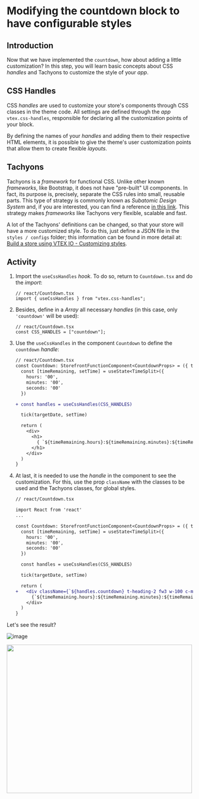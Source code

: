 # Modifying the countdown block to have configurable styles

## Introduction

Now that we have implemented the `countdown`, how about adding a little customization? In this step, you will learn basic concepts about CSS _handles_ and Tachyons to customize the style of your _app_.

## CSS Handles

CSS _handles_ are used to customize your store's components through CSS classes in the theme code. All settings are defined through the _app_ `vtex.css-handles`, responsible for declaring all the customization points of your block.

By defining the names of your _handles_ and adding them to their respective HTML elements, it is possible to give the theme's user customization points that allow them to create flexible _layouts_.

## Tachyons

Tachyons is a _framework_ for functional CSS. Unlike other known _frameworks_, like Bootstrap, it does not have "pre-built" UI components. In fact, its purpose is, precisely, separate the CSS rules into small, reusable parts. This type of strategy is commonly known as _Subatomic Design System_ and, if you are interested, you can find a reference [in this link](https://daneden.me/2018/01/05/subatomic-design-systems/). This strategy makes _frameworks_ like Tachyons very flexible, scalable and fast.

A lot of the Tachyons' definitions can be changed, so that your store will have a more customized style. To do this, just define a JSON file in the `styles / configs` folder; this information can be found in more detail at: [Build a store using VTEX IO - Customizing styles](https://help.vtex.com/tracks/build-a-store-using-vtex-io--5qJr8BIQXAKec9CpBWrTNv/6L2qQHU5kwbmTSiYl4MCuD).

## Activity

1. Import the `useCssHandles` _hook_. To do so, return to `Countdown.tsx` and do the _import_:

   ```tsx
   // react/Countdown.tsx
   import { useCssHandles } from "vtex.css-handles";
   ```

2. Besides, define in a _Array_ all necessary _handles_ (in this case, only `'countdown'` will be used):

   ```tsx
   // react/Countdown.tsx
   const CSS_HANDLES = ["countdown"];
   ```

3. Use the `useCssHandles` in the component `Countdown` to define the `countdown` _handle_:

   ```diff
   // react/Countdown.tsx
   const Countdown: StorefrontFunctionComponent<CountdownProps> = ({ targetDate = DEFAULT_TARGET_DATE }) => {
     const [timeRemaining, setTime] = useState<TimeSplit>({
       hours: '00',
       minutes: '00',
       seconds: '00'
     })

   + const handles = useCssHandles(CSS_HANDLES)

     tick(targetDate, setTime)

     return (
       <div>
         <h1>
           { `${timeRemaining.hours}:${timeRemaining.minutes}:${timeRemaining.seconds}` }
         </h1>
       </div>
     )
   }
   ```

4. At last, it is needed to use the _handle_ in the component to see the customization. For this, use the prop `className` with the classes to be used and the Tachyons classes, for global styles.

   ```diff
   // react/Countdown.tsx

   import React from 'react'
   ...

   const Countdown: StorefrontFunctionComponent<CountdownProps> = ({ targetDate = DEFAULT_TARGET_DATE }) => {
     const [timeRemaining, setTime] = useState<TimeSplit>({
       hours: '00',
       minutes: '00',
       seconds: '00'
     })

     const handles = useCssHandles(CSS_HANDLES)

     tick(targetDate, setTime)

     return (
   +   <div className={`${handles.countdown} t-heading-2 fw3 w-100 c-muted-1 db tc`}>
         {`${timeRemaining.hours}:${timeRemaining.minutes}:${timeRemaining.seconds}`}
       </div>
     )
   }
   ```

Let's see the result?

![image](https://user-images.githubusercontent.com/19495917/75475280-457cab80-5977-11ea-938e-d3c2b532e891.png)

<img src="https://user-images.githubusercontent.com/19495917/75475388-7a88fe00-5977-11ea-9d35-c13482f1e61c.gif" width="500" height="400"/>

